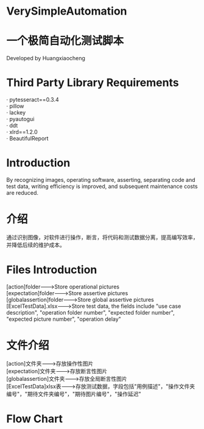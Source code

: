 # VerySimpleAutomation
# 一个极简自动化测试脚本  
Developed by Huangxiaocheng  
# Third Party Library Requirements
· pytesseract==0.3.4  
· pillow  
· lackey  
· pyautogui  
· ddt  
· xlrd==1.2.0  
· BeautifulReport  
# Introduction
By recognizing images, operating software, asserting, separating code and test data, writing efficiency is improved, and subsequent maintenance costs are reduced.
# 介绍
通过识别图像，对软件进行操作，断言，将代码和测试数据分离，提高编写效率，并降低后续的维护成本。
# Files Introduction
[action]folder--->Store operational pictures  
[expectation]folder--->Store assertive pictures  
[globalassertion]folder--->Store global assertive pictures  
[ExcelTestData].xlsx--->Store test data, the fields include "use case description", "operation folder number", "expected folder number", "expected picture number", "operation delay"  
# 文件介绍
[action]文件夹--->存放操作性图片  
[expectation]文件夹--->存放断言性图片  
[globalassertion]文件夹--->存放全局断言性图片  
[ExcelTestData]xlsx表--->存放测试数据，字段包括"用例描述"，"操作文件夹编号"，"期待文件夹编号"，"期待图片编号"，"操作延迟"  
# Flow Chart
